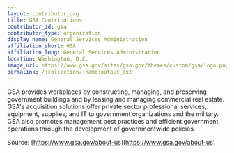 ```yaml
---
layout: contributor_org
title: GSA Contributions
contributor_id: gsa
contributor_type: organization
display_name: General Services Administration
affiliation_short: GSA
affiliation_long: General Services Administration
location: Washington, D.C.
image_url: https://www.gsa.gov/sites/gsa.gov/themes/custom/gsa/logo.png
permalink: /:collection/:name:output_ext
---
```

GSA provides workplaces by constructing, managing, and preserving government buildings and by leasing and managing commercial real estate. GSA's acquisition solutions offer private sector professional services, equipment, supplies, and IT to government organizations and the military. GSA also promotes management best practices and efficient government operations through the development of governmentwide policies. 

Source: [https://www.gsa.gov/about-us](https://www.gsa.gov/about-us)